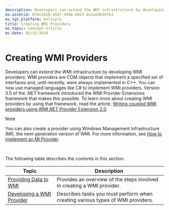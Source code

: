 ```yaml
---
description: Developers can extend the WMI infrastructure by developing WMI providers.
ms.assetid: 87bc5d10-a5d7-444b-b823-4e1a2d63efb3
ms.tgt_platform: multiple
title: Creating WMI Providers
ms.topic: concept-article
ms.date: 05/31/2018
---
```


# Creating WMI Providers

Developers can extend the WMI infrastructure by developing WMI providers. WMI providers are COM objects that implement a specified set of interfaces and, until recently, were always implemented in C++. You can now use managed languages like C# to implement WMI providers. Version 3.5 of the .NET framework introduced the WMI Provider Extensions framework that makes this possible. To learn more about creating WMI providers by using that framework, read the article, [Writing coupled WMI providers using WMI.NET Provider Extension 2.0](/previous-versions/dotnet/articles/cc268228(v=msdn.10)).

> [!Note]  
> You can also create a provider using Windows Management Infrastructure (MI), the next-generation version of WMI. For more information, see [How to Implement an MI Provider](/previous-versions/windows/desktop/wmi_v2/how-to-implement-an-mi-provider).

 

The following table describes the contents in this section.



| Topic                                                      | Description                                                                    |
|------------------------------------------------------------|--------------------------------------------------------------------------------|
| [Providing Data to WMI](providing-data-to-wmi.md)         | Provides an overview of the steps involved in creating a WMI provider.         |
| [Developing a WMI Provider](developing-a-wmi-provider.md) | Describes tasks you must perform when creating various types of WMI providers. |



 

 

 
